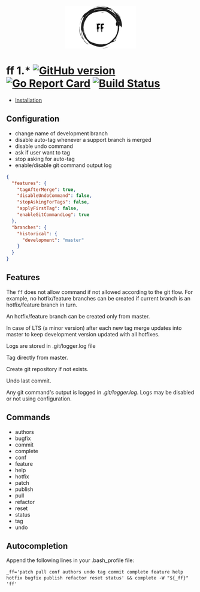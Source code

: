 <p align="center">
    <img
      alt="ff"
      src="https://raw.githubusercontent.com/sensorario/ff/master/logo.png"
    />
</p>

# ff 1.* [![GitHub version](https://badge.fury.io/gh/sensorario%2Fff.svg)](https://github.com/sensorario/ff/releases) [![Go Report Card](https://goreportcard.com/badge/github.com/sensorario/ff)](https://goreportcard.com/report/github.com/sensorario/ff) [![Build Status](https://travis-ci.org/sensorario/ff.svg?branch=master)](https://travis-ci.org/sensorario/ff)


 * [Installation](doc/install.md)

## Configuration

 - change name of development branch
 - disable auto-tag whenever a support branch is merged
 - disable undo command
 - ask if user want to tag
 - stop asking for auto-tag
 - enable/disable git command output log

```json
{
  "features": {
    "tagAfterMerge": true,
    "disableUndoCommand": false,
    "stopAskingForTags": false,
    "applyFirstTag": false,
    "enableGitCommandLog": true
  },
  "branches": {
    "historical": {
      "development": "master"
    }
  }
}
```

## Features

The `ff` does not allow command if not allowed according to the git flow. For example, no hotfix/feature branches can be created if current branch is an hotfix/feature branch in turn.

An hotfix/feature branch can be created only from master.

In case of LTS (a minor version) after each new tag merge updates into master to keep development version updated with all hotfixes.

Logs are stored in .git/logger.log file

Tag directly from master.

Create git repository if not exists.

Undo last commit.

Any git command's output is logged in *.git/logger.log*. Logs may be disabled or not using configuration.

## Commands

 - authors
 - bugfix
 - commit
 - complete
 - conf
 - feature
 - help
 - hotfix
 - patch
 - publish
 - pull
 - refactor
 - reset
 - status
 - tag
 - undo

## Autocompletion

Append the following lines in your .bash_profile file:

    _ff='patch pull conf authors undo tag commit complete feature help hotfix bugfix publish refactor reset status' && complete -W "${_ff}" 'ff'
